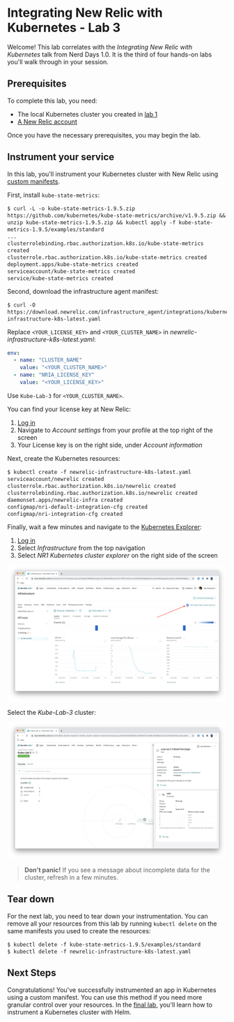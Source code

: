 # Integrating New Relic with Kubernetes - Lab 3

Welcome! This lab correlates with the _Integrating New Relic with Kubernetes_ talk from Nerd Days 1.0. It is the third of four hands-on labs you'll walk through in your session.

## Prerequisites

To complete this lab, you need:

- The local Kubernetes cluster you created in [lab 1](../kube-lab-1/README.md)
- [A New Relic account](https://newrelic.com/signup)

Once you have the necessary prerequisites, you may begin the lab.

## Instrument your service

In this lab, you'll instrument your Kubernetes cluster with New Relic using [custom manifests](https://docs.newrelic.com/docs/integrations/kubernetes-integration/installation/kubernetes-integration-install-configure#customized-manifest).

First, install `kube-state-metrics`:

```console
$ curl -L -o kube-state-metrics-1.9.5.zip https://github.com/kubernetes/kube-state-metrics/archive/v1.9.5.zip && unzip kube-state-metrics-1.9.5.zip && kubectl apply -f kube-state-metrics-1.9.5/examples/standard
...
clusterrolebinding.rbac.authorization.k8s.io/kube-state-metrics created
clusterrole.rbac.authorization.k8s.io/kube-state-metrics created
deployment.apps/kube-state-metrics created
serviceaccount/kube-state-metrics created
service/kube-state-metrics created
```

Second, download the infrastructure agent manifest:

```console
$ curl -O https://download.newrelic.com/infrastructure_agent/integrations/kubernetes/newrelic-infrastructure-k8s-latest.yaml
```

Replace `<YOUR_LICENSE_KEY>` and `<YOUR_CLUSTER_NAME>` in _newrelic-infrastructure-k8s-latest.yaml_:

```yaml
env:
  - name: "CLUSTER_NAME"
    value: "<YOUR_CLUSTER_NAME>"
  - name: "NRIA_LICENSE_KEY"
    value: "<YOUR_LICENSE_KEY>"
```

Use `Kube-Lab-3` for `<YOUR_CLUSTER_NAME>`.

You can find your license key at New Relic:

1. [Log in](https://one.newrelic.com/)
2. Navigate to _Account settings_ from your profile at the top right of the screen
3. Your License key is on the right side, under _Account information_

Next, create the Kubernetes resources:

```console
$ kubectl create -f newrelic-infrastructure-k8s-latest.yaml
serviceaccount/newrelic created
clusterrole.rbac.authorization.k8s.io/newrelic created
clusterrolebinding.rbac.authorization.k8s.io/newrelic created
daemonset.apps/newrelic-infra created
configmap/nri-default-integration-cfg created
configmap/nri-integration-cfg created
```

Finally, wait a few minutes and navigate to the [Kubernetes Explorer](https://docs.newrelic.com/docs/integrations/kubernetes-integration/understand-use-data/kubernetes-cluster-explorer):

1. [Log in](https://one.newrelic.com/)
2. Select _Infrastructure_ from the top navigation
3. Select _NR1 Kubernetes cluster explorer_ on the right side of the screen

![Navigate to the Cluster Explorer](static/cluster_explorer_link.png)

Select the _Kube-Lab-3_ cluster:

![Explore Kubernetes](static/cluster_explorer.png)

> **Don't panic!** If you see a message about incomplete data for the cluster, refresh in a few minutes.

## Tear down

For the next lab, you need to tear down your instrumentation. You can remove all your resources from this lab by running `kubectl delete` on the same manifests you used to create the resources:

```console
$ kubectl delete -f kube-state-metrics-1.9.5/examples/standard
$ kubectl delete -f newrelic-infrastructure-k8s-latest.yaml
```

## Next Steps

Congratulations! You've successfully instrumented an app in Kubernetes using a custom manifest. You can use this method if you need more granular control over your resources. In the [final lab](../kube-lab-4/README.md), you'll learn how to instrument a Kubernetes cluster with Helm.